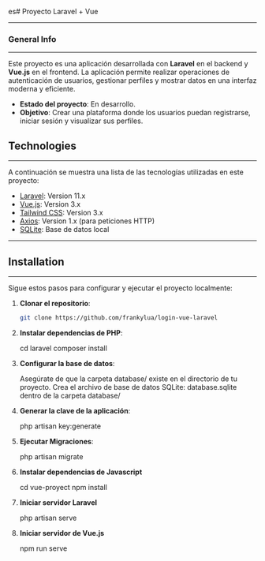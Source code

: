 es# Proyecto Laravel + Vue



---

### General Info
***
Este proyecto es una aplicación desarrollada con **Laravel** en el backend y **Vue.js** en el frontend. La aplicación permite realizar operaciones de autenticación de usuarios, gestionar perfiles y mostrar datos en una interfaz moderna y eficiente.

- **Estado del proyecto**: En desarrollo.
- **Objetivo**: Crear una plataforma donde los usuarios puedan registrarse, iniciar sesión y visualizar sus perfiles.


## Technologies
***
A continuación se muestra una lista de las tecnologías utilizadas en este proyecto:

* [Laravel](https://laravel.com): Version 11.x
* [Vue.js](https://vuejs.org/): Version 3.x
* [Tailwind CSS](https://tailwindcss.com/): Version 3.x
* [Axios](https://axios-http.com/): Version 1.x (para peticiones HTTP)
* [SQLite](https://www.sqlite.org/): Base de datos local

---

## Installation
***
Sigue estos pasos para configurar y ejecutar el proyecto localmente:

1. **Clonar el repositorio**:
   ```bash
   git clone https://github.com/frankylua/login-vue-laravel

2. **Instalar dependencias de PHP**:

    cd laravel
    composer install

3. **Configurar la base de datos**:

    Asegúrate de que la carpeta database/ existe en el directorio de tu proyecto.
    Crea el archivo de base de datos SQLite: database.sqlite dentro de la carpeta database/

4. **Generar la clave de la aplicación**:

    php artisan key:generate

5. **Ejecutar Migraciones**:

    php artisan migrate

6. **Instalar dependencias de Javascript**

    cd vue-proyect
    npm install

7. **Iniciar servidor Laravel**  

    php artisan serve

8. **Iniciar servidor de Vue.js** 

    npm run serve
